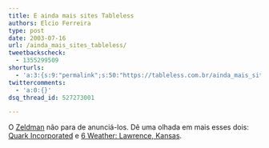 ```yaml
---
title: E ainda mais sites Tableless
authors: Elcio Ferreira
type: post
date: 2003-07-16
url: /ainda_mais_sites_tableless/
tweetbackscheck:
  - 1355299509
shorturls:
  - 'a:3:{s:9:"permalink";s:50:"https://tableless.com.br/ainda_mais_sites_tableless";s:7:"tinyurl";s:26:"https://tinyurl.com/3gt8ljd";s:4:"isgd";s:19:"https://is.gd/NGWsuo";}'
twittercomments:
  - 'a:0:{}'
dsq_thread_id: 527273001

---
```

O [Zeldman][1] não para de anunciá-los. Dê uma olhada em mais esses dois: [Quark Incorporated][2] e [6 Weather: Lawrence, Kansas][3].

 [1]: https://www.zeldman.com
 [2]: https://www.quark.com/ "Quark Incorporated"
 [3]: https://6newslawrence.com/weather/ "6 Weather: Lawrence, Kansas"